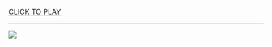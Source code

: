 
<a href="https://premium76.site?title=run_unblocked_games&ref=13M">CLICK TO PLAY</a></h3>
<hr>

<a href="https://premium76.site?title=run_unblocked_games&ref=13M"><img src="https://clearcache.store/games.png"></a>


